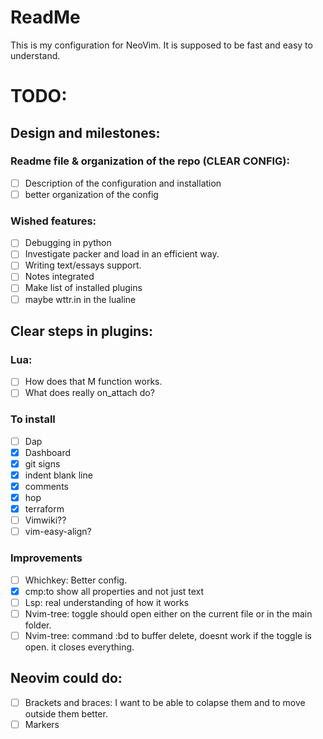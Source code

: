 # ReadMe


This is my configuration for NeoVim. It is supposed to be fast and easy to understand.
# TODO:
## Design and milestones:
### Readme file & organization of the repo (CLEAR CONFIG):
- [ ] Description of the configuration and installation
- [ ] better organization of the config

### Wished features:
- [ ] Debugging in python
- [ ] Investigate packer and load in an efficient way.
- [ ] Writing text/essays support.
- [ ] Notes integrated
- [ ] Make list of installed plugins
- [ ] maybe wttr.in in the lualine

## Clear steps in plugins:

### Lua:
- [ ] How does that M function works.
- [ ] What does really on_attach do?

### To install 
- [ ] Dap
- [x] Dashboard
- [x] git signs
- [x] indent blank line
- [x] comments
- [x] hop
- [x] terraform
- [ ] Vimwiki??
- [ ] vim-easy-align?

### Improvements
- [ ] Whichkey: Better config.
- [X] cmp:to show all properties and not just text
- [ ] Lsp: real understanding of how it works
- [ ] Nvim-tree: toggle should open either on the current file or in the main folder.
- [ ] Nvim-tree: command :bd to buffer delete, doesnt work if the toggle is open. it closes everything.

## Neovim could do:
- [ ] Brackets and braces: I want to be able to colapse them and to move outside them better.
- [ ] Markers

